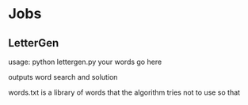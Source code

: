 # Jobs

## LetterGen

usage: python lettergen.py your words go here

outputs word search and solution

words.txt is a library of words that the algorithm tries not to use so that 
